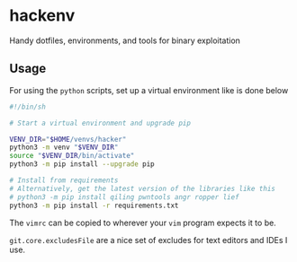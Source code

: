 # hackenv
Handy dotfiles, environments, and tools for binary exploitation

## Usage

For using the ``python`` scripts, set up a virtual environment like is done below

```sh
#!/bin/sh

# Start a virtual environment and upgrade pip

VENV_DIR="$HOME/venvs/hacker"
python3 -m venv "$VENV_DIR"
source "$VENV_DIR/bin/activate"
python3 -m pip install --upgrade pip

# Install from requirements
# Alternatively, get the latest version of the libraries like this
# python3 -m pip install qiling pwntools angr ropper lief
python3 -m pip install -r requirements.txt
```

The ``vimrc`` can be copied to wherever your ``vim`` program expects it to be.

``git.core.excludesFile`` are a nice set of excludes for
text editors and IDEs I use.
